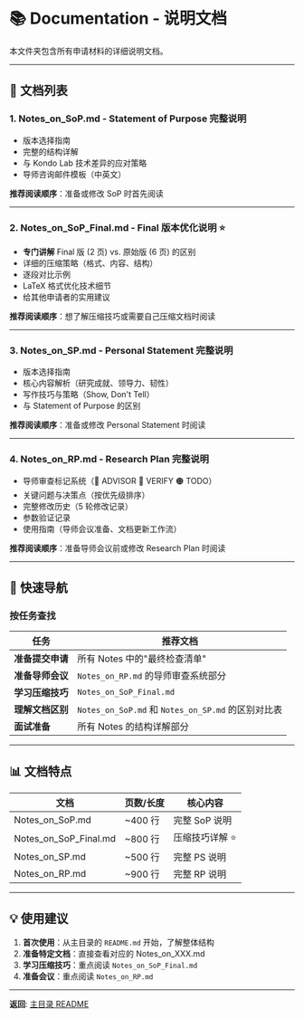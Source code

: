 # 📚 Documentation - 说明文档

本文件夹包含所有申请材料的详细说明文档。

---

## 📄 文档列表

### 1. **Notes_on_SoP.md** - Statement of Purpose 完整说明
- 版本选择指南
- 完整的结构详解
- 与 Kondo Lab 技术差异的应对策略
- 导师咨询邮件模板（中英文）

**推荐阅读顺序**：准备或修改 SoP 时首先阅读

---

### 2. **Notes_on_SoP_Final.md** - Final 版本优化说明 ⭐
- **专门讲解** Final 版 (2 页) vs. 原始版 (6 页) 的区别
- 详细的压缩策略（格式、内容、结构）
- 逐段对比示例
- LaTeX 格式优化技术细节
- 给其他申请者的实用建议

**推荐阅读顺序**：想了解压缩技巧或需要自己压缩文档时阅读

---

### 3. **Notes_on_SP.md** - Personal Statement 完整说明
- 版本选择指南
- 核心内容解析（研究成就、领导力、韧性）
- 写作技巧与策略（Show, Don't Tell）
- 与 Statement of Purpose 的区别

**推荐阅读顺序**：准备或修改 Personal Statement 时阅读

---

### 4. **Notes_on_RP.md** - Research Plan 完整说明
- 导师审查标记系统（🔴 ADVISOR 🔵 VERIFY 🟠 TODO）
- 关键问题与决策点（按优先级排序）
- 完整修改历史（5 轮修改记录）
- 参数验证记录
- 使用指南（导师会议准备、文档更新工作流）

**推荐阅读顺序**：准备导师会议前或修改 Research Plan 时阅读

---

## 🎯 快速导航

### 按任务查找

| 任务 | 推荐文档 |
|------|---------|
| **准备提交申请** | 所有 Notes 中的"最终检查清单" |
| **准备导师会议** | `Notes_on_RP.md` 的导师审查系统部分 |
| **学习压缩技巧** | `Notes_on_SoP_Final.md` |
| **理解文档区别** | `Notes_on_SoP.md` 和 `Notes_on_SP.md` 的区别对比表 |
| **面试准备** | 所有 Notes 的结构详解部分 |

---

## 📊 文档特点

| 文档 | 页数/长度 | 核心内容 |
|------|---------|---------|
| Notes_on_SoP.md | ~400 行 | 完整 SoP 说明 |
| Notes_on_SoP_Final.md | ~800 行 | 压缩技巧详解 ⭐ |
| Notes_on_SP.md | ~500 行 | 完整 PS 说明 |
| Notes_on_RP.md | ~900 行 | 完整 RP 说明 |

---

## 💡 使用建议

1. **首次使用**：从主目录的 `README.md` 开始，了解整体结构
2. **准备特定文档**：直接查看对应的 Notes_on_XXX.md
3. **学习压缩技巧**：重点阅读 `Notes_on_SoP_Final.md`
4. **准备会议**：重点阅读 `Notes_on_RP.md`

---

**返回**: [主目录 README](../README.md)
